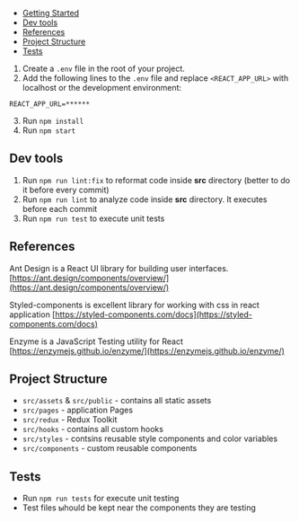 - [Getting Started](#getting-started)
- [Dev tools](#dev-tools)
- [References](#references)
- [Project Structure](#project-structure)
- [Tests](#tests)

1. Create a `.env` file in the root of your project.
2. Add the following lines to the `.env` file and replace `<REACT_APP_URL>` with localhost or the development environment:

```
REACT_APP_URL=******

```

3. Run `npm install`
4. Run `npm start`

## Dev tools
1. Run `npm run lint:fix` to reformat code inside __src__ directory (better to do it before every commit)
2. Run `npm run lint` to analyze code inside __src__ directory. It executes before each commit
3. Run `npm run test` to execute unit tests

## References

Ant Design is a React UI library for building user interfaces.
[https://ant.design/components/overview/](https://ant.design/components/overview/)

Styled-components is excellent library for working with css in react application
[https://styled-components.com/docs](https://styled-components.com/docs)

Enzyme is a JavaScript Testing utility for React 
[https://enzymejs.github.io/enzyme/](https://enzymejs.github.io/enzyme/)

## Project Structure

* `src/assets` & `src/public` - contains all static assets
* `src/pages` - application Pages
* `src/redux` - Redux Toolkit
* `src/hooks` - contains all custom hooks
* `src/styles` - contsins reusable style components and color variables
* `src/components` - custom reusable components

## Tests
- Run `npm run tests` for execute unit testing
- Test files ыhould be kept near the components they are testing
